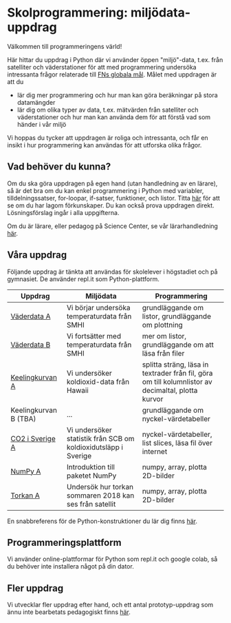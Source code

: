# Skolprogrammering: miljödata-uppdrag

Välkommen till programmeringens värld!

Här hittar du uppdrag i Python där vi använder öppen "miljö"-data, t.ex. från satelliter och väderstationer för att med programmering undersöka intressanta frågor relaterade till [FNs globala mål](https://www.globalgoals.org). Målet med uppdragen är att du
* lär dig mer programmering och hur man kan göra beräkningar på stora datamängder
* lär dig om olika typer av data, t.ex. mätvärden från satelliter och väderstationer och hur man kan använda dem för att förstå vad som händer i vår miljö

Vi hoppas du tycker att uppdragen är roliga och intressanta, och får en insikt i hur programmering kan användas för att utforska olika frågor.

## Vad behöver du kunna?

Om du ska göra uppdragen på egen hand (utan handledning av en lärare), så är det bra om du kan enkel programmering i Python med variabler, tilldelningssatser, for-loopar, if-satser, funktioner, och listor. Titta [här](prerequisites.md) för att se om du har lagom förkunskaper. Du kan också prova uppdragen direkt. Lösningsförslag ingår i alla uppgifterna.

Om du är lärare, eller pedagog på Science Center, se vår lärarhandledning [här](handledning.md).

## Våra uppdrag

Följande uppdrag är tänkta att användas för skolelever i högstadiet och på gymnasiet. De använder repl.it som Python-plattform.

|Uppdrag|Miljödata|Programmering|
|-------|-----------|--------------|
|[Väderdata A](weatherdata/Weatherdata_A_replit.md)|Vi börjar undersöka temperaturdata från SMHI|grundläggande om listor, grundläggande om plottning|
|[Väderdata B](weatherdata/Weatherdata_B_replit.md)|Vi fortsätter med temperaturdata från SMHI|mer om listor, grundläggande om att läsa från filer|
|[Keelingkurvan A](co2/Keeling_A_replit.md)|Vi undersöker koldioxid-data från Hawaii|splitta sträng, läsa in textrader från fil, göra om till kolumnlistor av decimaltal, plotta kurvor|
|Keelingkurvan B (TBA)|...|grundläggande om nyckel-värdetabeller|
|[CO2 i Sverige A](co2_emission_sweden/co2_A_replit.md)|Vi undersöker statistik från SCB om koldioxidutsläpp i Sverige | nyckel-värdetabeller, list slices, läsa fil över internet|
|[NumPy A](numpy_intro/numpy_A_replit.md)|Introduktion till paketet NumPy | numpy, array, plotta 2D-bilder|
|[Torkan A](drought/README.md)|Undersök hur torkan sommaren 2018 kan ses från satellit| numpy, array, plotta 2D-bilder|

En snabbreferens för de Python-konstruktioner du lär dig finns [här](snabbreferens.md).



## Programmeringsplattform

Vi använder online-plattformar för Python som repl.it och google colab, så du behöver inte installera något på din dator.

## Fler uppdrag

Vi utvecklar fler uppdrag efter hand, och ett antal prototyp-uppdrag som ännu inte bearbetats pedagogiskt finns [här](PROTOTYP.md).
